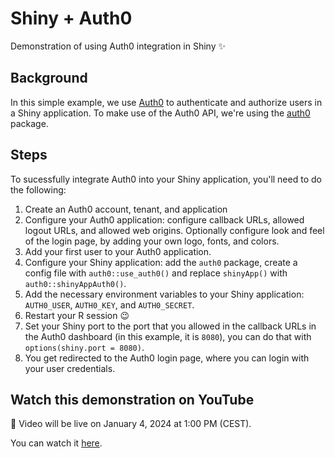 # Shiny + Auth0

Demonstration of using Auth0 integration in Shiny ✨ 

## Background

In this simple example, we use [Auth0](https://auth0.com) to authenticate and authorize users in a Shiny application. To make use of the Auth0 API, we're using the [auth0](https://github.com/curso-r/auth0) package. 

## Steps

To sucessfully integrate Auth0 into your Shiny application, you'll need to do the following:

1. Create an Auth0 account, tenant, and application
2. Configure your Auth0 application: configure callback URLs, allowed logout URLs, and allowed web origins. Optionally configure look and feel of the login page, by adding your own logo, fonts, and colors.
3. Add your first user to your Auth0 application.
4. Configure your Shiny application: add the `auth0` package, create a config file with `auth0::use_auth0()` and replace `shinyApp()` with `auth0::shinyAppAuth0()`.
5. Add the necessary environment variables to your Shiny application: `AUTH0_USER`, `AUTH0_KEY`, and `AUTH0_SECRET`.
6. Restart your R session 😉
7. Set your Shiny port to the port that you allowed in the callback URLs in the Auth0 dashboard (in this example, it is `8080`), you can do that with `options(shiny.port = 8080)`.
8. You get redirected to the Auth0 login page, where you can login with your user credentials.

## Watch this demonstration on YouTube

📅 Video will be live on January 4, 2024 at 1:00 PM (CEST).

You can watch it [here](https://youtu.be/Vq32tbqFdiM).
